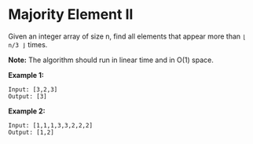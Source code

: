 # Majority Element II

Given an integer array of size n, find all elements that appear more than `⌊ n/3 ⌋` times.

__Note:__ The algorithm should run in linear time and in O(1) space.

__Example 1:__

```
Input: [3,2,3]
Output: [3]
```

__Example 2:__

```
Input: [1,1,1,3,3,2,2,2]
Output: [1,2]
```